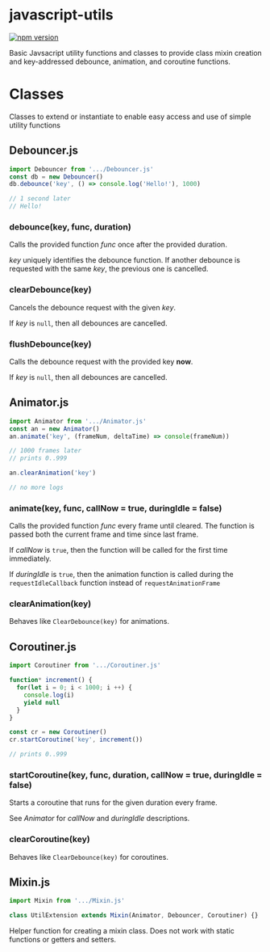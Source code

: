 # javascript-utils

[![npm version](https://badge.fury.io/js/%40gkjohnson%2Fjavascript-utils.svg)](https://www.npmjs.com/package/@gkjohnson/javascript-utils)

Basic Javsacript utility functions and classes to provide class mixin creation and key-addressed debounce, animation, and coroutine functions.

# Classes
Classes to extend or instantiate to enable easy access and use of simple utility functions

## Debouncer.js
```javascript
import Debouncer from '.../Debouncer.js'
const db = new Debouncer()
db.debounce('key', () => console.log('Hello!'), 1000)

// 1 second later
// Hello!
```

### debounce(key, func, duration)
Calls the provided function _func_ once after the provided duration.

_key_ uniquely identifies the debounce function. If another debounce is requested with the same _key_, the previous one is cancelled.

### clearDebounce(key)
Cancels the debounce request with the given _key_.

If _key_ is `null`, then all debounces are cancelled.

### flushDebounce(key)
Calls the debounce request with the provided key **now**.

If _key_ is `null`, then all debounces are cancelled.

## Animator.js
```javascript
import Animator from '.../Animator.js'
const an = new Animator()
an.animate('key', (frameNum, deltaTime) => console(frameNum))

// 1000 frames later
// prints 0..999

an.clearAnimation('key')

// no more logs
```

### animate(key, func, callNow = true, duringIdle = false)
Calls the provided function _func_ every frame until cleared. The function is passed both the current frame and time since last frame.

If _callNow_ is `true`, then the function will be called for the first time immediately.

If _duringIdle_ is `true`, then the animation function is called during the `requestIdleCallback` function instead of `requestAnimationFrame`

### clearAnimation(key)
Behaves like `ClearDebounce(key)` for animations.

## Coroutiner.js
```javascript
import Coroutiner from '.../Coroutiner.js'

function* increment() {
  for(let i = 0; i < 1000; i ++) {
    console.log(i)
    yield null
  }
}

const cr = new Coroutiner()
cr.startCoroutine('key', increment())

// prints 0..999
```

### startCoroutine(key, func, duration, callNow = true, duringIdle = false)
Starts a coroutine that runs for the given duration every frame.

See _Animator_ for _callNow_ and _duringIdle_ descriptions.

### clearCoroutine(key)
Behaves like `ClearDebounce(key)` for coroutines.

## Mixin.js
```javascript
import Mixin from '.../Mixin.js'

class UtilExtension extends Mixin(Animator, Debouncer, Coroutiner) {}
```

Helper function for creating a mixin class. Does not work with static functions or getters and setters.
